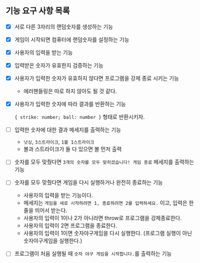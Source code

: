 ## 기능 요구 사항 목록

- [x] 서로 다른 3자리의 랜덤숫자를 생성하는 기능

- [x] 게임이 시작되면 컴퓨터에 랜덤숫자를 설정하는 기능

- [x] 사용자의 입력을 받는 기능

- [x] 입력받은 숫자가 유효한지 검증하는 기능

- [x] 사용자가 입력한 숫자가 유효하지 않다면 프로그램을 강제 종료 시키는 기능

  - 에러핸들링은 따로 하지 않아도 될 것 같다.

- [x] 사용자가 입력한 숫자에 따라 결과를 반환하는 기능

  `{ strike: number; ball: number }` 형태로 반환시키자.

- [ ] 입력한 숫자에 대한 결과 메세지를 출력하는 기능

  - `낫싱`, `3스트라이크`, `1볼 1스트라이크`
  - 볼과 스트라이크가 둘 다 있으면 볼 먼저 출력

- [ ] 숫자를 모두 맞췄다면 `3개의 숫자를 모두 맞히셨습니다! 게임 종료` 메세지를 출력하는 기능

- [ ] 숫자를 모두 맞췄다면 게임을 다시 실행하거나 완전히 종료하는 기능

  - 사용자의 입력을 받는 기능이다.
  - 메세지는 `게임을 새로 시작하려면 1, 종료하려면 2를 입력하세요.` 이고, 입력은 한 줄을 띄어서 받는다.
  - 사용자의 입력이 1이나 2가 아니라면 throw로 프로그램을 강제종료한다.
  - 사용자의 입력이 2면 프로그램을 종료한다.
  - 사용자의 입력이 1이면 숫자야구게임을 다시 실행한다. (프로그램 실행이 아닌 숫자야구게임을 실행한다.)

- [ ] 프로그램이 처음 실행될 때 `숫자 야구 게임을 시작합니다.`를 출력하는 기능
